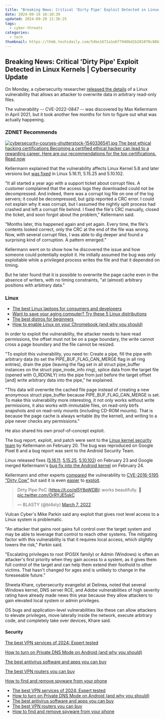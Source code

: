 ```yaml
---
title: "Breaking News: Critical 'Dirty Pipe' Exploit Detected in Linux Kernels | Cybersecurity Update"
date: 2024-09-19 16:10:39
updated: 2024-09-20 11:36:25
tags:
  - cyber-threats
categories:
  - tech
thumbnail: https://thmb.techidaily.com/54be1671a1e6779406d2b281070c88b1f34d651b0d4d3a83638bfcc50c7ba407.jpg
---
```


## Breaking News: Critical 'Dirty Pipe' Exploit Detected in Linux Kernels | Cybersecurity Update

On Monday, a cybersecurity researcher [released the details](https://dirtypipe.cm4all.com/) of a Linux vulnerability that allows an attacker to overwrite data in arbitrary read-only files.

The vulnerability -- CVE-2022-0847 -- was discovered by Max Kellermann in April 2021, but it took another few months for him to figure out what was actually happening. 

### **ZDNET** Recommends

[![cybersecurity-courses-shutterstock-1540336541.jpg](https://www.zdnet.com/a/img/resize/db89ddecc179d37afafcf8b50e47985c2dbb2f75/2021/05/13/f73f2e51-e8c0-4759-bd8c-ce9ab985a5f7/shutterstock-1540336541.jpg?auto=webp&fit=crop&frame=1&height=238.5&width=459) The best ethical hacking certifications Becoming a certified ethical hacker can lead to a rewarding career. Here are our recommendations for the top certifications.  Read now](https://www.zdnet.com/article/best-ethical-hacking-certification/)

Kellermann explained that the vulnerability affects Linux Kernel 5.8 and later versions but [was fixed](https://git.kernel.org/pub/scm/linux/kernel/git/torvalds/linux.git/commit/?id=9d2231c5d74e13b2a0546fee6737ee4446017903) in Linux 5.16.11, 5.15.25 and 5.10.102.

"It all started a year ago with a support ticket about corrupt files. A customer complained that the access logs they downloaded could not be decompressed. And indeed, there was a corrupt log file on one of the log servers; it could be decompressed, but gzip reported a CRC error. I could not explain why it was corrupt, but I assumed the nightly split process had crashed and left a corrupt file behind. I fixed the file's CRC manually, closed the ticket, and soon forgot about the problem," Kellermann said. 

"Months later, this happened again and yet again. Every time, the file's contents looked correct, only the CRC at the end of the file was wrong. Now, with several corrupt files, I was able to dig deeper and found a surprising kind of corruption. A pattern emerged."

Kellermann went on to show how he discovered the issue and how someone could potentially exploit it. He initially assumed the bug was only exploitable while a privileged process writes the file and that it depended on timing.

But he later found that it is possible to overwrite the page cache even in the absence of writers, with no timing constraints, "at (almost) arbitrary positions with arbitrary data."

### Linux

* [The best Linux laptops for consumers and developers](https://www.zdnet.com/article/best-linux-laptop/)
* [Want to save your aging computer? Try these 5 Linux distributions](https://www.zdnet.com/article/want-to-save-your-old-computer-try-these-5-linux-distributions/)
* [The best distros for beginners](https://www.zdnet.com/article/best-linux-desktops-for-beginners/)
* [How to enable Linux on your Chromebook (and why you should)](https://www.zdnet.com/article/how-to-enable-linux-on-your-chromebook-and-why-you-should/)

In order to exploit the vulnerability, the attacker needs to have read permissions, the offset must not be on a page boundary, the write cannot cross a page boundary and the file cannot be resized. 

"To exploit this vulnerability, you need to: Create a pipe, fill the pipe with arbitrary data (to set the PIPE\_BUF\_FLAG\_CAN\_MERGE flag in all ring entries), drain the pipe (leaving the flag set in all struct pipe\_buffer instances on the struct pipe\_inode\_info ring), splice data from the target file (opened with O\_RDONLY) into the pipe from just before the target offset \[and\] write arbitrary data into the pipe," he explained. 

"This data will overwrite the cached file page instead of creating a new anonymous struct pipe\_buffer because PIPE\_BUF\_FLAG\_CAN\_MERGE is set. To make this vulnerability more interesting, it not only works without write permissions, it also works with immutable files, on read-only btrfs snapshots and on read-only mounts (including CD-ROM mounts). That is because the page cache is always writable (by the kernel), and writing to a pipe never checks any permissions."

He also shared his own proof-of-concept exploit. 

The bug report, exploit, and patch were sent to the [Linux kernel security team](https://www.kernel.org/doc/html/latest/admin-guide/security-bugs.html) by Kellermann on February 20\. The bug was reproduced on Google Pixel 6 and a bug report was sent to the Android Security Team. 

Linux released fixes ([5.16.11](https://lore.kernel.org/stable/1645618039140207@kroah.com/), [5.15.25](https://lore.kernel.org/stable/164561803311588@kroah.com/), [5.10.102](https://lore.kernel.org/stable/164561802556115@kroah.com/)) on February 23 and Google merged Kellermann's [bug fix into the Android kernel](https://android-review.googlesource.com/c/kernel/common/+/1998671) on February 24\. 

Kellermann and other experts [compared](https://twitter.com/grsecurity/status/1500810408105496584) the vulnerability to [CVE-2016-5195 "Dirty Cow"](https://dirtycow.ninja/) but said it is even [easier](https://www.zdnet.com/article/hackers-use-drupalgeddon-2-and-dirty-cow-exploits-to-take-over-web-servers/) to [exploit](https://www.zdnet.com/article/the-dirty-cow-linux-security-bug-moos/).

> Dirty Pipe PoC (<https://t.co/ql5Y8pWDBj>) works beautifully. 🤑 [pic.twitter.com/OrRYJE5skC](https://t.co/OrRYJE5skC)
> 
> — BLASTY (@bl4sty) [March 7, 2022](https://twitter.com/bl4sty/status/1500812285358530561?ref%5Fsrc=twsrc^tfw)

Vulcan Cyber's Mike Parkin said any exploit that gives root level access to a Linux system is problematic. 

"An attacker that gains root gains full control over the target system and may be able to leverage that control to reach other systems. The mitigating factor with this vulnerability is that it requires local access, which slightly lowers the risk," Parkin said. 

"Escalating privileges to root (POSIX family) or Admin (Windows) is often an attacker's first priority when they gain access to a system, as it gives them full control of the target and can help them extend their foothold to other victims. That hasn't changed for ages and is unlikely to change in the foreseeable future."

Shweta Khare, cybersecurity evangelist at Delinea, noted that several Windows kernel, DNS server RCE, and Adobe vulnerabilities of high severity rating have already made news this year because they allow attackers to gain elevated local system or admin privileges. 

OS bugs and application-level vulnerabilities like these can allow attackers to elevate privileges, move laterally inside the network, execute arbitrary code, and completely take over devices, Khare said. 

#### Security

[The best VPN services of 2024: Expert tested](https://www.zdnet.com/article/best-vpn/ "The best VPN services of 2024: Expert tested")

[How to turn on Private DNS Mode on Android (and why you should)](https://www.zdnet.com/article/how-to-turn-on-private-dns-mode-on-android-and-why-you-should/ "How to turn on Private DNS Mode on Android (and why you should)")

[The best antivirus software and apps you can buy](https://www.zdnet.com/article/best-antivirus/ "The best antivirus software and apps you can buy")

[The best VPN routers you can buy](https://www.zdnet.com/article/best-vpn-router/ "The best VPN routers you can buy")

[How to find and remove spyware from your phone](https://www.zdnet.com/article/how-to-find-and-remove-spyware-from-your-phone/ "How to find and remove spyware from your phone")

* [The best VPN services of 2024: Expert tested](https://www.zdnet.com/article/best-vpn/ "The best VPN services of 2024: Expert tested")
* [How to turn on Private DNS Mode on Android (and why you should)](https://www.zdnet.com/article/how-to-turn-on-private-dns-mode-on-android-and-why-you-should/ "How to turn on Private DNS Mode on Android (and why you should)")
* [The best antivirus software and apps you can buy](https://www.zdnet.com/article/best-antivirus/ "The best antivirus software and apps you can buy")
* [The best VPN routers you can buy](https://www.zdnet.com/article/best-vpn-router/ "The best VPN routers you can buy")
* [How to find and remove spyware from your phone](https://www.zdnet.com/article/how-to-find-and-remove-spyware-from-your-phone/ "How to find and remove spyware from your phone")

<ins class="adsbygoogle"
     style="display:block"
     data-ad-format="autorelaxed"
     data-ad-client="ca-pub-7571918770474297"
     data-ad-slot="1223367746"></ins>



<ins class="adsbygoogle"
     style="display:block"
     data-ad-client="ca-pub-7571918770474297"
     data-ad-slot="8358498916"
     data-ad-format="auto"
     data-full-width-responsive="true"></ins>
